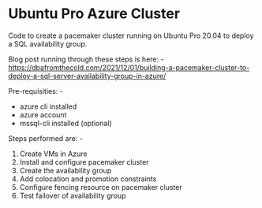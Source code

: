 # Ubuntu Pro Azure Cluster

Code to create a pacemaker cluster running on Ubuntu Pro 20.04 to deploy a SQL availability group.

Blog post running through these steps is here: - <br>
https://dbafromthecold.com/2021/12/01/building-a-pacemaker-cluster-to-deploy-a-sql-server-availability-group-in-azure/

Pre-requisities: -
- azure cli installed
- azure account
- mssql-cli installed (optional)

Steps performed are: -

1. Create VMs in Azure
2. Install and configure pacemaker cluster
3. Create the availability group
4. Add colocation and promotion constraints
5. Configure fencing resource on pacemaker cluster
6. Test failover of availability group
